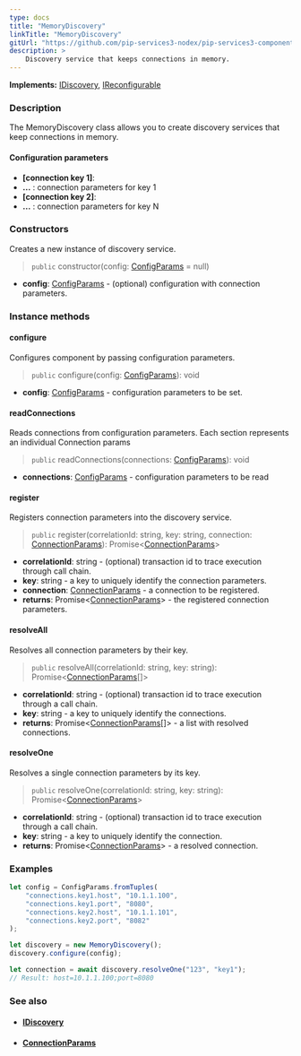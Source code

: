```yaml
---
type: docs
title: "MemoryDiscovery"
linkTitle: "MemoryDiscovery"
gitUrl: "https://github.com/pip-services3-nodex/pip-services3-components-nodex"
description: >
    Discovery service that keeps connections in memory.
---
```


**Implements:** [IDiscovery](../idiscovery), [IReconfigurable](../../../commons/config/ireconfigurable)

### Description

The MemoryDiscovery class allows you to create discovery services that keep connections in memory.


#### Configuration parameters

- **[connection key 1]**:
- **...** : connection parameters for key 1
- **[connection key 2]**:
- **...** : connection parameters for key N


### Constructors
Creates a new instance of discovery service.

> `public` constructor(config: [ConfigParams](../../../commons/config/config_params) = null)

- **config**: [ConfigParams](../../../commons/config/config_params) - (optional) configuration with connection parameters.


### Instance methods

#### configure
Configures component by passing configuration parameters.

> `public` configure(config: [ConfigParams](../../../commons/config/config_params)): void

- **config**: [ConfigParams](../../../commons/config/config_params) - configuration parameters to be set.


#### readConnections
Reads connections from configuration parameters.
Each section represents an individual Connection params

> `public` readConnections(connections: [ConfigParams](../../../commons/config/config_params)): void

- **connections**: [ConfigParams](../../../commons/config/config_params) - configuration parameters to be read


#### register
Registers connection parameters into the discovery service.

> `public` register(correlationId: string, key: string, connection: [ConnectionParams](../connection_params)): Promise<[ConnectionParams](../connection_params)>
- **correlationId**: string - (optional) transaction id to trace execution through call chain.
- **key**: string - a key to uniquely identify the connection parameters.
- **connection**: [ConnectionParams](../connection_params) - a connection to be registered.
- **returns**: Promise<[ConnectionParams](../connection_params)> - the registered connection parameters.


#### resolveAll
Resolves all connection parameters by their key.

> `public` resolveAll(correlationId: string, key: string): Promise<[ConnectionParams](../connection_params)[]>

- **correlationId**: string - (optional) transaction id to trace execution through a call chain.
- **key**: string - a key to uniquely identify the connections.
- **returns**: Promise<[ConnectionParams](../connection_params)[]> - a list with resolved connections.


#### resolveOne
Resolves a single connection parameters by its key.

> `public` resolveOne(correlationId: string, key: string): Promise<[ConnectionParams](../connection_params)>

- **correlationId**: string - (optional) transaction id to trace execution through a call chain.
- **key**: string - a key to uniquely identify the connection. 
- **returns**: Promise<[ConnectionParams](../connection_params)> - a resolved connection.

### Examples

```typescript
let config = ConfigParams.fromTuples(
    "connections.key1.host", "10.1.1.100",
    "connections.key1.port", "8080",
    "connections.key2.host", "10.1.1.101",
    "connections.key2.port", "8082"
);

let discovery = new MemoryDiscovery();
discovery.configure(config);

let connection = await discovery.resolveOne("123", "key1");
// Result: host=10.1.1.100;port=8080
```

### See also
- #### [IDiscovery](../idiscovery)
- #### [ConnectionParams](../connection_params)
